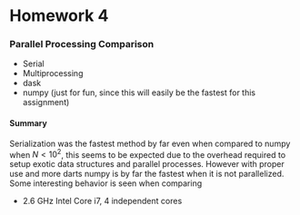 # Homework 4
### Parallel Processing Comparison
- Serial
- Multiprocessing
- dask
- numpy (just for fun, since this will easily be the fastest for this assignment)

#### Summary
Serialization was the fastest method by far even when compared to numpy when $N<10^2$, this seems to be expected due to the overhead required to setup exotic data structures and parallel processes. However with proper use and more darts numpy is by far the fastest when it is not parallelized. Some interesting behavior is seen when comparing 

* 2.6 GHz Intel Core i7, 4 independent cores